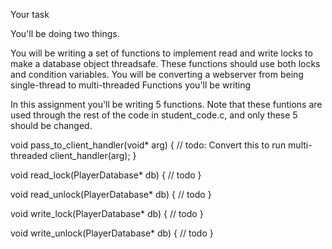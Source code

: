 Your task

You'll be doing two things.

You will be writing a set of functions to implement read and write locks to make a database object threadsafe. These functions should use both locks and condition variables.
You will be converting a webserver from being single-thread to multi-threaded
Functions you'll be writing

In this assignment you'll be writing 5 functions. Note that these funtions are used through the rest of the code in student_code.c, and only these 5 should be changed.

void pass_to_client_handler(void* arg) {
  // todo: Convert this to run multi-threaded
  client_handler(arg);
}


void read_lock(PlayerDatabase* db) {
  // todo
}

void read_unlock(PlayerDatabase* db) {
  // todo
}

void write_lock(PlayerDatabase* db) {
  // todo
}

void write_unlock(PlayerDatabase* db) {
  // todo
}

